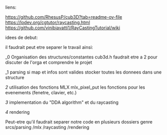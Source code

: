 liens:

https://github.com/RhesusP/cub3D?tab=readme-ov-file
https://lodev.org/cgtutor/raycasting.html
https://github.com/vinibiavatti1/RayCastingTutorial/wiki

idees de debut:

il faudrait peut etre separer le travail ainsi:


_0 Organisation des structures/constantes cub3d.h
	faudrait etre a 2 pour discuter de l'orga et comprendre le projet

_1 parsing
	si map et infos sont valides
	stocker toutes les donnees dans une structure

_2_ utilisation des fonctions MLX
	mlx_pixel_put
	les fonctions pour les evenements (fenetre, clavier, etc.)

_3_ implementation du "DDA algorithm" et du raycasting

_4_ rendering

Peut-etre qu'il faudrait separer notre code en plusieurs dossiers
genre   srcs/parsing	/mlx	/raycasting	/rendering
